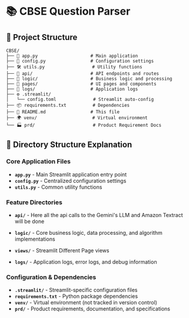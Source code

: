 # 📚 CBSE Question Parser

## 📁 Project Structure

```
CBSE/
├── 📱 app.py                    # Main application
├── 🔧 config.py                 # Configuration settings
├── 🛠️ utils.py                  # Utility functions
├── 📂 api/                      # API endpoints and routes
├── 🧠 logic/                    # Business logic and processing
├── 📄 pages/                    # UI pages and components
├── 📝 logs/                     # Application logs
├── ⚙️ .streamlit/
│   └── config.toml              # Streamlit auto-config
├── 📦 requirements.txt          # Dependencies
├── 📖 README.md                 # This file
├── 🌍 venv/                     # Virtual environment
└── 🏭 prd/                      # Product Requirement Docs
```

## 📂 Directory Structure Explanation

### Core Application Files

- **`app.py`** - Main Streamlit application entry point
- **`config.py`** - Centralized configuration settings
- **`utils.py`** - Common utility functions

### Feature Directories

- **`api/`** - Here all the api calls to the Gemini's LLM and Amazon Textract will be done

- **`logic/`** - Core business logic, data processing, and algorithm implementations

- **`views/`** - Streamlit Different Page views

- **`logs/`** - Application logs, error logs, and debug information

### Configuration & Dependencies

- **`.streamlit/`** - Streamlit-specific configuration files
- **`requirements.txt`** - Python package dependencies
- **`venv/`** - Virtual environment (not tracked in version control)
- **`prd/`** - Product requirements, documentation, and specifications
